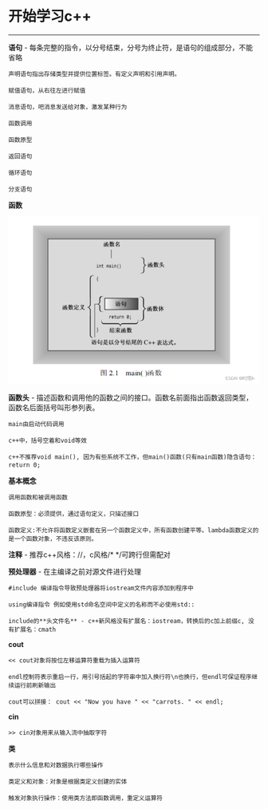 # **开始学习c++**

***

**语句** - 每条完整的指令，以分号结束，分号为终止符，是语句的组成部分，不能省略
    
    声明语句指出存储类型并提供位置标签。有定义声明和引用声明。
    
    赋值语句，从右往左进行赋值
    
    消息语句，吧消息发送给对象，激发某种行为
    
    函数调用
    
    函数原型
    
    返回语句

    循环语句

    分支语句

**函数**

![main](https://github.com/caibao0000/Cpp_Primer_Plus_Practice/blob/master/notes/ch02/main.png)

**函数头** - 描述函数和调用他的函数之间的接口。函数名前面指出函数返回类型，函数名后面括号叫形参列表。
    
    main由启动代码调用
    
    c++中，括号空着和void等效
    
    c++不推荐void main(), 因为有些系统不工作，但main()函数(只有main函数)隐含语句：return 0;

**基本概念**

    调用函数和被调用函数

    函数原型：必须提供，通过语句定义，只描述接口

    函数定义:不允许将函数定义嵌套在另一个函数定义中，所有函数创建平等。lambda函数定义的是一个函数对象，不违反该原则。
    
**注释** - 推荐c++风格：//，c风格/* */可跨行但需配对

**预处理器** - 在主编译之前对源文件进行处理
    
    #include 编译指令导致预处理器将iostream文件内容添加到程序中
    
    using编译指令 例如使用std命名空间中定义的名称而不必使用std::

    include的**头文件名** - c++新风格没有扩展名：iostream，转换后的c加上前缀c, 没有扩展名：cmath

**cout**
    
    << cout对象将按位左移运算符重载为插入运算符
    
    endl控制符表示重启一行，用引号括起的字符串中加入换行符\n也换行，但endl可保证程序继续运行前刷新输出

    cout可以拼接： cout << "Now you have " << "carrots. " << endl;
    
**cin**
    
    >> cin对象用来从输入流中抽取字符

**类**

    表示什么信息和对数据执行哪些操作

    类定义和对象：对象是根据类定义创建的实体

    触发对象执行操作：使用类方法即函数调用，重定义运算符
